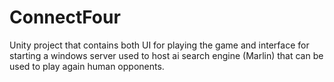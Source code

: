 # ConnectFour
Unity project that contains both UI for playing the game and interface for starting a windows server used to host ai search engine (Marlin) that can be used to play again human opponents.  
